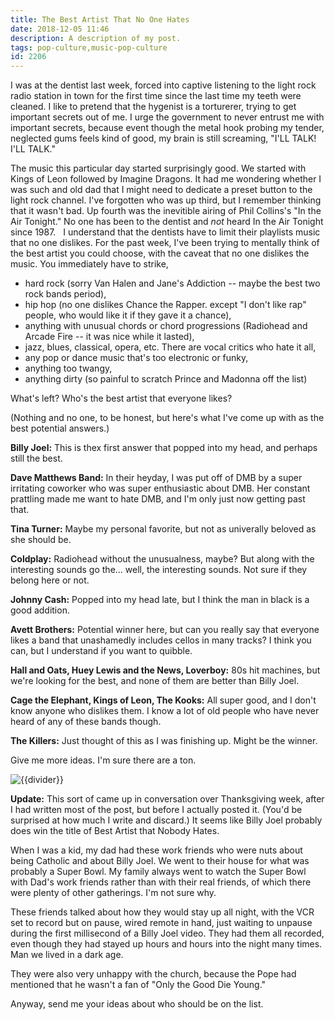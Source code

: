 ```yaml
---
title: The Best Artist That No One Hates
date: 2018-12-05 11:46
description: A description of my post.
tags: pop-culture,music-pop-culture
id: 2206
---
```

I was at the dentist last week, forced into captive listening to the light rock radio station in town for the first time since the last time my teeth were cleaned.  I like to pretend that the hygenist is a torturerer, trying to get important secrets out of me.  I urge the government to never entrust me with important secrets, because event though the metal hook probing my tender, neglected gums feels kind of good, my brain is still screaming, "I'LL TALK!  I'LL TALK."

The music this particular day started surprisingly good.  We started with Kings of Leon followed by Imagine Dragons.  It had me wondering whether I was such and old dad that I might need to dedicate a preset button to the light rock channel.  I've forgotten who was up third, but I remember thinking that it wasn't bad.  Up fourth was the inevitible airing of Phil Collins's "In the Air Tonight."  No one has been to the dentist and <i>not</i> heard In the Air Tonight since 1987.
<span class="spanEndPreview">&nbsp;</span>
I understand that the dentists have to limit their playlists music that no one dislikes.  For the past week, I've been trying to mentally think of the best artist you could choose, with the caveat that no one dislikes the music.  You immediately have to strike,

<ul><li>hard rock (sorry Van Halen and Jane's Addiction -- maybe the best two rock bands period),</li>
<li>hip hop (no one dislikes Chance the Rapper. except "I don't like rap" people, who would like it if they gave it a chance),</li>
<li>anything with unusual chords or chord progressions (Radiohead and Arcade Fire -- it was nice while it lasted),</li>
<li>jazz, blues, classical, opera, etc.  There are vocal critics who hate it all,</li>
<li>any pop or dance music that's too electronic or funky,</li>
<li>anything too twangy,</li>
<li>anything dirty (so painful to scratch Prince and Madonna off the list)</li></ul>

What's left?  Who's the best artist that everyone likes?

(Nothing and no one, to be honest, but here's what I've come up with as the best potential answers.)

<strong>Billy Joel:</strong>  This is thex first answer that popped into my head, and perhaps still the best.

<strong>Dave Matthews Band:</strong>  In their heyday, I was put off of DMB by a super irritating coworker who was super enthusiastic about DMB.  Her constant prattling made me want to hate DMB, and I'm only just now getting past that.

<strong>Tina Turner:</strong>  Maybe my personal favorite, but not as univerally beloved as she should be.

<strong>Coldplay:</strong>  Radiohead without the unusualness, maybe?  But along with the interesting sounds go the...  well, the interesting sounds.  Not sure if they belong here or not.

<strong>Johnny Cash:</strong>  Popped into my head late, but I think the man in black is a good addition.  

<strong>Avett Brothers:</strong>  Potential winner here, but can you really say that everyone likes a band that unashamedly includes cellos in many tracks?  I think you can, but I understand if you want to quibble.

<strong>Hall and Oats, Huey Lewis and the News, Loverboy:</strong>  80s hit machines, but we're looking for the best, and none of them are better than Billy Joel.

<strong>Cage the Elephant, Kings of Leon, The Kooks:</strong>  All super good, and I don't know anyone who dislikes them.  I know a lot of old people who have never heard of any of these bands though.

<strong>The Killers:</strong>  Just thought of this as I was finishing up.  Might be the winner.

Give me more ideas.  I'm sure there are a ton.

<p><img src="/img/greenline.gif" class="greenline" alt="{{divider}}" /></p>

<strong>Update:</strong>  This sort of came up in conversation over Thanksgiving week, after I had written most of the post, but before I actually posted it.  (You'd be surprised at how much I write and discard.)  It seems like Billy Joel probably does win the title of Best Artist that Nobody Hates.

When I was a kid, my dad had these work friends who were nuts about being Catholic and about Billy Joel.  We went to their house for what was probably a Super Bowl.  My family always went to watch the Super Bowl with Dad's work friends rather than with their real friends, of which there were plenty of other gatherings.  I'm not sure why.  

These friends talked about how they would stay up all night, with the VCR set to record but on pause, wired remote in hand, just waiting to unpause during the first millisecond of a Billy Joel video. They had them all recorded, even though they had stayed up hours and hours into the night many times.  Man we lived in a dark age.

They were also very unhappy with the church, because the Pope had mentioned that he wasn't a fan of "Only the Good Die Young."

Anyway, send me your ideas about who should be on the list.  
